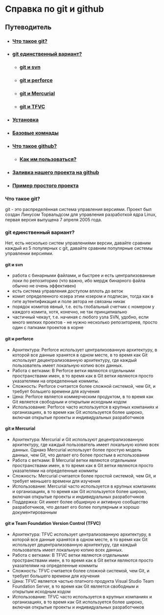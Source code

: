 # Справка по git и github

## Путеводитель
- ### [Что такое git?](#что-такое-git)
- ### [git единственный вариант?](#git-единственный-вариант)
    - ### [git и svn](#git-и-svn)
    - ### [git и perforce](#git-и-perforce)
    - ### [git и Mercurial](#git-и-mercurial)
    - ### [git и TFVC](#git-и-team-foundation-version-control-tfvc)
- ### [Установка](Install.md)
- ### [Базовые комнады]()
- ### [Что такое github?]()
    - ### [Как им пользоваться?]()
- ### [Заливка нашего проекта на github]()
- ### [Пример простого проекта]()



### Что такое git? 
git - это распределённая система управления версиями. Проект был создан Линусом Торвальдсом для управления разработкой ядра Linux, первая версия выпущена 7 апреля 2005 года.

### git единственный вариант?
Нет, есть несколько систем управлениями версии, давайте сравним каждый из 5 популярных с git, давайте сравним популярные системы управлении версиями.


#### git и svn
* работа с бинарными файлами, и быстрее и есть централизованные локи по репозиторию (что важно, ибо мердж бинарного файла обычно не очень эффективен)
* есть система управления доступом вплоть до веток
* комит определенного юзера этим юзером и подписан, тогда как в гите аутентификация и поле автора не связаны никак
* порядок комитов явный, т.е. есть глобальный счетчик с номером у каждого комита, хотя, конечно, не так принципиально
* частичный чекаут, т.е. начиная с любого узла SVN, удобно, если много мелких проектов - не нужно несколько репозиториев, просто один с папками проектов в корне


#### git и perforce
* Архитектура: Perforce использует централизованную архитектуру, в которой все данные хранятся в одном месте, в то время как Git использует децентрализованную архитектуру, где каждый пользователь имеет локальную копию всех данных.
* Работа с ветками: В Perforce ветки являются отдельными пространствами имен, в то время как в Git ветки являются просто указателями на определенные коммиты.
* Сложность: Perforce считается более сложной системой, чем Git, и требует большего времени для изучения
* Цена: Perforce является коммерческим продуктом, в то время как Git является свободным и открытым исходным кодом
* Использование: Perforce часто используется в крупных компаниях и организациях, в то время как Git используется более широко, включая открытые проекты и индивидуальных разработчиков


#### git и Mercurial
* Архитектура: Mercurial и Git используют децентрализованную архитектуру, где каждый пользователь имеет локальную копию всех данных. Однако Mercurial использует более простую модель данных, чем Git, что делает его более простым в использовании
* Работа с ветками: В Mercurial ветки являются отдельными пространствами имен, в то время как в Git ветки являются просто указателями на определенные коммиты
* Сложность: Mercurial считается более простой системой, чем Git, и требует меньшего времени для изучения
* Использование: Mercurial часто используется в крупных компаниях и организациях, в то время как Git используется более широко, включая открытые проекты и индивидуальных разработчиков
* Поддержка: Git имеет более обширную и активную сообщество разработчиков, что делает его более популярным и хорошо документированным


#### git и Team Foundation Version Control (TFVC)
* Архитектура: TFVC использует централизованную архитектуру, в которой все данные хранятся в одном месте, в то время как Git использует децентрализованную архитектуру, где каждый пользователь имеет локальную копию всех данных.
* Работа с ветками: В TFVC ветки являются отдельными пространствами имен, в то время как в Git ветки являются просто указателями на определенные коммиты
* Сложность: TFVC считается более сложной системой, чем Git, и требует большего времени для изучения
* Цена: TFVC является частью платного продукта Visual Studio Team Foundation Server, в то время как Git является свободным и открытым исходным кодом
* Использование: TFVC часто используется в крупных компаниях и организациях, в то время как Git используется более широко, включая открытые проекты и индивидуальных разработчиков